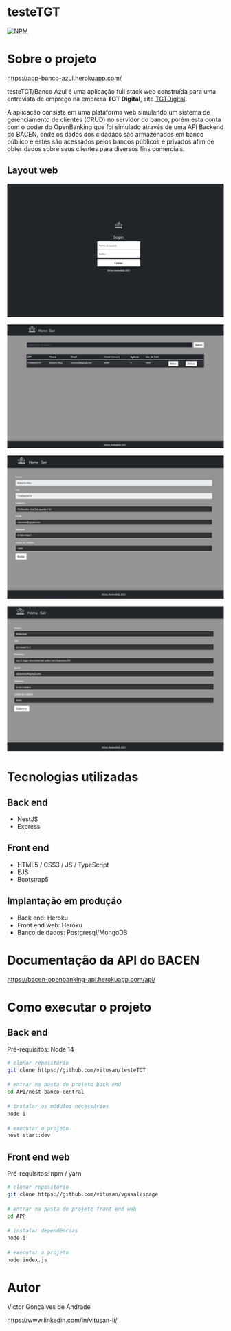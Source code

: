 # testeTGT
[![NPM](https://img.shields.io/npm/l/react)](https://github.com/vitusan/testeTGT/blob/main/LICENSE) 

# Sobre o projeto

https://app-banco-azul.herokuapp.com/

testeTGT/Banco Azul é uma aplicação full stack web construída para uma entrevista de emprego na empresa **TGT Digital**, site [TGTDigital](https://www.tgtdigital.io/#/landing/tgt "Site da TGT Digital").

A aplicação consiste em uma plataforma web simulando um sistema de gerenciamento de clientes (CRUD) no servidor do banco, porém esta conta com o poder do OpenBanking que foi simulado através de uma API Backend do BACEN, onde os dados dos cidadãos são armazenados em banco público e estes são acessados pelos bancos públicos e privados afim de obter dados sobre seus clientes para diversos fins comerciais.

## Layout web
![Web 1](https://github.com/vitusan/testeTGT/blob/main/APP/assets/gitImages/1.png)

![Web 2](https://github.com/vitusan/testeTGT/blob/main/APP/assets/gitImages/2.png)

![Web 3](https://github.com/vitusan/testeTGT/blob/main/APP/assets/gitImages/3.png)

![Web 4](https://github.com/vitusan/testeTGT/blob/main/APP/assets/gitImages/4.png)

# Tecnologias utilizadas
## Back end
- NestJS
- Express
## Front end
- HTML5 / CSS3 / JS / TypeScript
- EJS
- Bootstrap5
## Implantação em produção
- Back end: Heroku
- Front end web: Heroku
- Banco de dados: Postgresql/MongoDB

# Documentação da API do BACEN
https://bacen-openbanking-api.herokuapp.com/api/

# Como executar o projeto

## Back end
Pré-requisitos: Node 14

```bash
# clonar repositório
git clone https://github.com/vitusan/testeTGT

# entrar na pasta do projeto back end
cd API/nest-banco-central

# instalar os módulos necessários
node i

# executar o projeto
nest start:dev
```

## Front end web
Pré-requisitos: npm / yarn

```bash
# clonar repositório
git clone https://github.com/vitusan/vgasalespage

# entrar na pasta do projeto front end web
cd APP

# instalar dependências
node i

# executar o projeto
node index.js
```

# Autor

Victor Gonçalves de Andrade

https://www.linkedin.com/in/vitusan-li/
